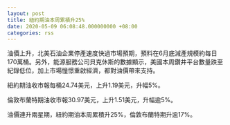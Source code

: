```yaml
---
layout: post
title: 紐約期油本周累積升25%
date: 2020-05-09 06:08:48.000000000 +08:00
categories: rss
---
```


油價上升，北美石油企業停產速度快過市場預期，預料在6月底減產規模約每日170萬桶。另外，能源服務公司貝克休斯的數據顯示，美國本周鑽井平台數量跌至紀錄低位，加上市場憧憬重啟經濟，都對油價帶來支持。

紐約期油收市報每桶24.74美元，上升1.19美元，升幅5%。

倫敦布蘭特期油收市報30.97美元，上升1.51美元，升幅逾5%。

油價連升兩星期，紐約期油本周累積升25%，倫敦布蘭特期升逾17%。
